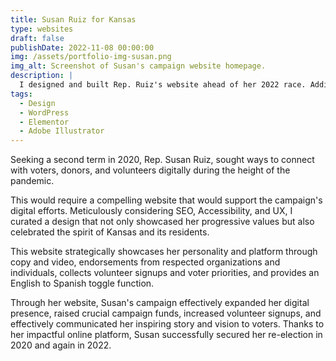 ```yaml
---
title: Susan Ruiz for Kansas
type: websites
draft: false
publishDate: 2022-11-08 00:00:00
img: /assets/portfolio-img-susan.png
img_alt: Screenshot of Susan's campaign website homepage.
description: |
  I designed and built Rep. Ruiz's website ahead of her 2022 race. Additionally, I assisted with the copywriting in English and Spanish.
tags:
  - Design
  - WordPress
  - Elementor
  - Adobe Illustrator
---
```


<span class="text-[23px] font-light">Seeking a second term in 2020, Rep. Susan Ruiz, sought ways to connect with voters, donors, and volunteers digitally during the height of the pandemic.</span>

This would require a compelling website that would support the campaign's digital efforts. Meticulously considering SEO, Accessibility, and UX, I curated a design that not only showcased her progressive values but also celebrated the spirit of Kansas and its residents.

This website strategically showcases her personality and platform through copy and video, endorsements from respected organizations and individuals, collects volunteer signups and voter priorities, and provides an English to Spanish toggle function.

Through her website, Susan's campaign effectively expanded her digital presence, raised crucial campaign funds, increased volunteer signups, and effectively communicated her inspiring story and vision to voters. Thanks to her impactful online platform, Susan successfully secured her re-election in 2020 and again in 2022.


